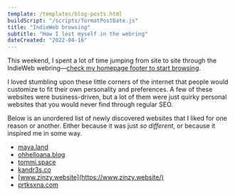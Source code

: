 ```yaml
---
template: /templates/blog-posts.html
buildScript: "/scripts/formatPostDate.js"
title: "IndieWeb browsing"
subtitle: "How I lost myself in the webring"
dateCreated: "2022-04-16"
---
```


This weekend, I spent a lot of time jumping from site to site through the IndieWeb webring—[check my homepage footer to start browsing](/#webring).

I loved stumbling upon these little corners of the internet that people would customize to fit their own personality and preferences. A few of these websites were business-driven, but a lot of them were just quirky personal websites that you would never find through regular SEO.

Below is an unordered list of newly discovered websites that I liked for one reason or another. Either because it was just _so different_, or because it inspired me in some way.

- [maya.land](https://maya.land/)
- [ohhelloana.blog](https://ohhelloana.blog/)
- [tommi.space](https://tommi.space/)
- [kandr3s.co](https://kandr3s.co/)
- [www.zinzy.website](https://www.zinzy.website/)
- [prtksxna.com](https://prtksxna.com/)
